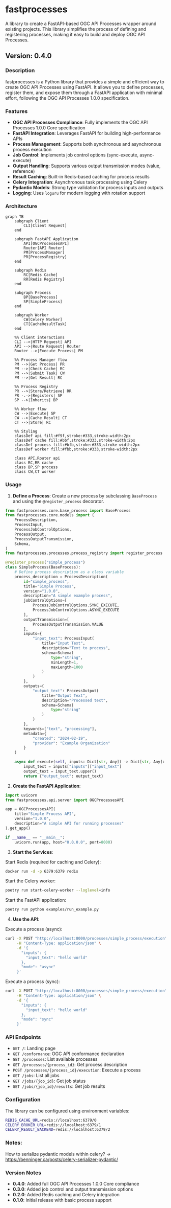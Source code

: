 # fastprocesses

A library to create a FastAPI-based OGC API Processes wrapper around existing projects. This library simplifies the process of defining and registering processes, making it easy to build and deploy OGC API Processes.

## Version: 0.4.0

### Description

fastprocesses is a Python library that provides a simple and efficient way to create OGC API Processes using FastAPI. It allows you to define processes, register them, and expose them through a FastAPI application with minimal effort, following the OGC API Processes 1.0.0 specification.

### Features

- **OGC API Processes Compliance**: Fully implements the OGC API Processes 1.0.0 Core specification
- **FastAPI Integration**: Leverages FastAPI for building high-performance APIs
- **Process Management**: Supports both synchronous and asynchronous process execution
- **Job Control**: Implements job control options (sync-execute, async-execute)
- **Output Handling**: Supports various output transmission modes (value, reference)
- **Result Caching**: Built-in Redis-based caching for process results
- **Celery Integration**: Asynchronous task processing using Celery
- **Pydantic Models**: Strong type validation for process inputs and outputs
- **Logging**: Uses `loguru` for modern logging with rotation support

### Architecture

```mermaid
graph TB
    subgraph Client
        CLI[Client Request]
    end

    subgraph FastAPI Application
        API[OGCProcessesAPI]
        Router[API Router]
        PM[ProcessManager]
        PR[ProcessRegistry]
    end

    subgraph Redis
        RC[Redis Cache]
        RR[Redis Registry]
    end

    subgraph Process
        BP[BaseProcess]
        SP[SimpleProcess]
    end

    subgraph Worker
        CW[Celery Worker]
        CT[CacheResultTask]
    end

    %% Client interactions
    CLI -->|HTTP Request| API
    API -->|Route Request| Router
    Router -->|Execute Process| PM

    %% Process Manager flow
    PM -->|Get Process| PR
    PM -->|Check Cache| RC
    PM -->|Submit Task| CW
    PM -->|Get Result| RC

    %% Process Registry
    PR -->|Store/Retrieve| RR
    PR -.->|Registers| SP
    SP -->|Inherits| BP

    %% Worker flow
    CW -->|Execute| SP
    CW -->|Cache Result| CT
    CT -->|Store| RC

    %% Styling
    classDef api fill:#f9f,stroke:#333,stroke-width:2px
    classDef cache fill:#bbf,stroke:#333,stroke-width:2px
    classDef process fill:#bfb,stroke:#333,stroke-width:2px
    classDef worker fill:#fbb,stroke:#333,stroke-width:2px

    class API,Router api
    class RC,RR cache
    class BP,SP process
    class CW,CT worker
```

### Usage

1. **Define a Process**: Create a new process by subclassing `BaseProcess` and using the `@register_process` decorator.

```python
from fastprocesses.core.base_process import BaseProcess
from fastprocesses.core.models import (
    ProcessDescription,
    ProcessInput,
    ProcessJobControlOptions,
    ProcessOutput,
    ProcessOutputTransmission,
    Schema,
)
from fastprocesses.processes.process_registry import register_process

@register_process("simple_process")
class SimpleProcess(BaseProcess):
    # Define process description as a class variable
    process_description = ProcessDescription(
        id="simple_process",
        title="Simple Process",
        version="1.0.0",
        description="A simple example process",
        jobControlOptions=[
            ProcessJobControlOptions.SYNC_EXECUTE,
            ProcessJobControlOptions.ASYNC_EXECUTE
        ],
        outputTransmission=[
            ProcessOutputTransmission.VALUE
        ],
        inputs={
            "input_text": ProcessInput(
                title="Input Text",
                description="Text to process",
                schema=Schema(
                    type="string",
                    minLength=1,
                    maxLength=1000
                )
            )
        },
        outputs={
            "output_text": ProcessOutput(
                title="Output Text",
                description="Processed text",
                schema=Schema(
                    type="string"
                )
            )
        },
        keywords=["text", "processing"],
        metadata={
            "created": "2024-02-19",
            "provider": "Example Organization"
        }
    )

    async def execute(self, inputs: Dict[str, Any]) -> Dict[str, Any]:
        input_text = inputs["inputs"]["input_text"]
        output_text = input_text.upper()
        return {"output_text": output_text}
```

2. **Create the FastAPI Application**:

```python
import uvicorn
from fastprocesses.api.server import OGCProcessesAPI

app = OGCProcessesAPI(
    title="Simple Process API",
    version="1.0.0",
    description="A simple API for running processes"
).get_app()

if __name__ == "__main__":
    uvicorn.run(app, host="0.0.0.0", port=8000)
```

3. **Start the Services**:

Start Redis (required for caching and Celery):
```bash
docker run -d -p 6379:6379 redis
```

Start the Celery worker:
```bash
poetry run start-celery-worker --loglevel=info
```

Start the FastAPI application:
```bash
poetry run python examples/run_example.py
```

4. **Use the API**:

Execute a process (async):
```bash
curl -X POST "http://localhost:8000/processes/simple_process/execution" \
     -H "Content-Type: application/json" \
     -d '{
       "inputs": {
         "input_text": "hello world"
       },
       "mode": "async"
     }'
```

Execute a process (sync):
```bash
curl -X POST "http://localhost:8000/processes/simple_process/execution" \
     -H "Content-Type: application/json" \
     -d '{
       "inputs": {
         "input_text": "hello world"
       },
       "mode": "sync"
     }'
```

### API Endpoints

- `GET /`: Landing page
- `GET /conformance`: OGC API conformance declaration
- `GET /processes`: List available processes
- `GET /processes/{process_id}`: Get process description
- `POST /processes/{process_id}/execution`: Execute a process
- `GET /jobs`: List all jobs
- `GET /jobs/{job_id}`: Get job status
- `GET /jobs/{job_id}/results`: Get job results

### Configuration

The library can be configured using environment variables:

```bash
REDIS_CACHE_URL=redis://localhost:6379/0
CELERY_BROKER_URL=redis://localhost:6379/1
CELERY_RESULT_BACKEND=redis://localhost:6379/2
```

### Notes:
How to serialize pydantic models within celery? -> https://benninger.ca/posts/celery-serializer-pydantic/
### Version Notes

- **0.4.0**: Added full OGC API Processes 1.0.0 Core compliance
- **0.3.0**: Added job control and output transmission options
- **0.2.0**: Added Redis caching and Celery integration
- **0.1.0**: Initial release with basic process support